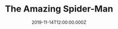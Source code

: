---
title: "The Amazing Spider-Man"
year: 2012
date: 2019-11-14T12:00:00.000Z
permalink: /almanac/movies/2019-11-14-the-amazing-spider-man/index.html
rating: 3
---
